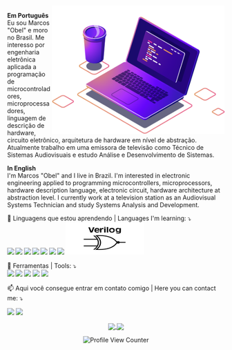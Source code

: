 <img src="https://github.com/aragonxpd154/aragonxpd154/blob/main/computer-illustration.png" min-width="400px" max-width="400px" width="400px" align="right" alt="Computador iuriCode">

<p align="left">
<strong>Em Português</strong><br> 
  Eu sou Marcos "Obel" e moro no Brasil. Me interesso por engenharia eletrônica aplicada a programação de microcontroladores, microprocessadores, linguagem de descrição de hardware, circuito eletrônico, arquitetura de hardware em nível de abstração.
  Atualmente trabalho em uma emissora de televisão como Técnico de Sistemas Audiovisuais e estudo Análise e Desenvolvimento de Sistemas.
  <br>
  <p></p>
  <strong>In English</strong> <br>
  I'm Marcos "Obel" and I live in Brazil. I'm interested in electronic engineering applied to programming microcontrollers, microprocessors, hardware description language, electronic circuit, hardware architecture at abstraction level.
   I currently work at a television station as an Audiovisual Systems Technician and study Systems Analysis and Development.
  <br>
  <p></p>

</p>

<p align="left">
  👀 Linguagens que estou aprendendo | Languages I'm learning: ⤵️ <strong> <a><br>
  <img src="https://img.shields.io/badge/C%23-239120?style=for-the-badge&logo=c-sharp&logoColor=white"/>
  
  <img src="https://img.shields.io/badge/C-00599C?style=for-the-badge&logo=c&logoColor=white"/>
  
  <img src="https://img.shields.io/badge/C%2B%2B-00599C?style=for-the-badge&logo=c%2B%2B&logoColor=white"/>
  
  <img src="https://img.shields.io/badge/R-276DC3?style=for-the-badge&logo=r&logoColor=white"/>
  
  <img src="https://img.shields.io/badge/Lua-2C2D72?style=for-the-badge&logo=lua&logoColor=white"/>
  
  <img src="https://img.shields.io/badge/Java-ED8B00?style=for-the-badge&logo=java&logoColor=white"/>
  
  <img src="https://img.shields.io/badge/Python-14354C?style=for-the-badge&logo=python&logoColor=white"/>

  <img src="https://raw.githubusercontent.com/aragonxpd154/aragonxpd154/605244c52628f0e28a0ad00909071483889de43b/SystemVerilog_logo.svg"/>
  </a></strong>
</p>

<p align="left">
  💼 Ferramentas | Tools: ⤵️ <strong>
  <a>
  <br>
  
  <img src="https://img.shields.io/badge/Linux-E34F26?style=for-the-badge&logo=linux&logoColor=black"/>
  </a></strong>

  <img src="https://img.shields.io/badge/Shell_Script-121011?style=for-the-badge&logo=gnu-bash&logoColor=white"/>
  </a></strong>

  <img src="https://img.shields.io/badge/Git-E34F26?style=for-the-badge&logo=git&logoColor=white"/>
  </a></strong>

  <img src="https://img.shields.io/badge/blender-%23F5792A.svg?style=for-the-badge&logo=blender&logoColor=white"/>
  </a></strong>

  <img src="https://img.shields.io/badge/Visual%20Studio%20Code-0078d7.svg?style=for-the-badge&logo=visual-studio-code&logoColor=white"/>
  </a></strong>

  </strong>
</p>

<p align="left">
  📫 Aqui você consegue entrar em contato comigo | Here you can contact me: ⤵️
</p>

<p align="left">

  <a href="https://www.linkedin.com/in/marcosobel" alt="Linkedin">
  <img src="https://img.shields.io/badge/-Linkedin-0e76a8?style=flat-square&logo=Linkedin&logoColor=white&link=https://www.linkedin.com/in/marcosobel" /></a>

  <a href="https://www.youtube.com/@voraz3d" alt="Instagram">
  <img src="https://img.shields.io/badge/-Youtube-df0101?style=flat-square&labelColor=df0101&logo=youtube&logoColor=white&link=https://www.youtube.com/@voraz3d"/></a>
  
  
</p>

<div align="center">
  <a href=""><img align="center" src="https://github-readme-stats.vercel.app/api?username=anuraghazra&show_icons=true&theme=onedark"/> <img align="center" src="https://github-readme-stats-sigma-five.vercel.app/api/top-langs/?username=aragonxpd154&theme=react&line_height=40&hide=css"/> </a>
  
  
![Profile View Counter](https://komarev.com/ghpvc/?username=aragonxpd154)
  
</div>
